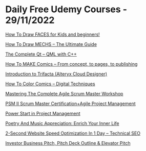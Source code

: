 # Daily Free Udemy Courses - 29/11/2022

[How To Draw FACES for Kids and beginners!](https://www.udemy.com/course/how-to-draw-faces-for-kids/?couponCode=46F45F4E2DF1BB38A58B)
[How To Draw MECHS – The Ultimate Guide](https://www.udemy.com/course/how-to-draw-mechs-the-ultimate-guide/?couponCode=C5166A983FAE5E81F481)
[The Complete Qt – QML with C++](https://www.udemy.com/course/complete-qt-qmlpp/?couponCode=FREE1111)
[How To MAKE Comics – From concept, to pages, to publishing](https://www.udemy.com/course/how-to-make-comics/?couponCode=DABBDB75563C83356F44)
[Introduction to Trifacta (Alteryx Cloud Designer)](https://www.udemy.com/course/introduction-to-data-wrangling-with-trifacta/?couponCode=3ED5CBD03C92856B4C48)
[How To Color Comics – Digital Techniques](https://www.udemy.com/course/how-to-color-comics/?couponCode=EC13B715C35DDE65A2E6)
[Mastering The Complete Agile Scrum Master Workshop](https://www.udemy.com/course/mastering-agile-scrum-workshop/?couponCode=2A32C65FAFE8A803C12B)
[PSM II Scrum Master Certification+Agile Project Management](https://www.udemy.com/course/agile-scrum-certification-psm-2/?couponCode=281122_FREE)
[Power Start in Project Management](https://www.udemy.com/course/power-start-in-project-management/?couponCode=415844019B351A961911)
[Poetry And Music Appreciation: Enrich Your Inner Life](https://www.udemy.com/course/poetry-and-music-appreciation/?couponCode=998E2986A664B7AAC249)
[2-Second Website Speed Optimization In 1 Day – Technical SEO](https://www.udemy.com/course/improve-page-load-speed/?couponCode=B9EB8CFFA006FB411A49)
[Investor Business Pitch, Pitch Deck Outline & Elevator Pitch](https://www.udemy.com/course/investor-pitch-deck/?couponCode=F404372159790FCFCCF4)
